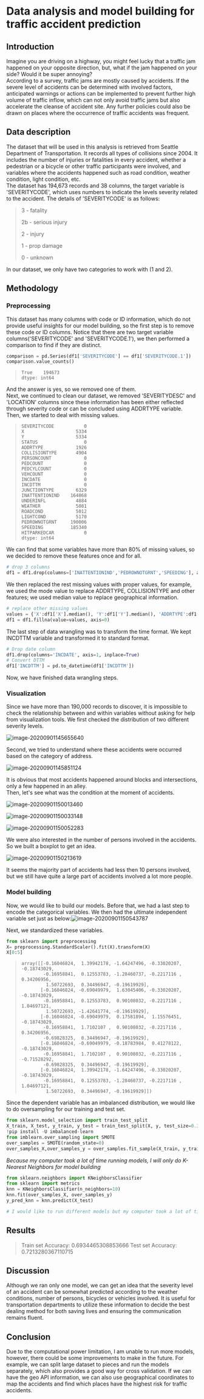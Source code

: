 # Data analysis and model building for traffic accident prediction  
## Introduction  
Imagine you are driving on a highway, you might feel lucky that a traffic jam happened on your opposite direction, but, what if the jam happened on your side? Would it be super annoying?   
According to a survey, traffic jams are mostly caused by accidents. If the severe level of accidents can be determined with involved factors, anticipated warnings or actions can be implemented to prevent further high volume of traffic inflow, which can not only avoid traffic jams but also accelerate the cleanse of accident site. Any further policies could also be drawn on places where the occurrence of traffic accidents was frequent.  

## Data description 

The dataset that will be used in this analysis is retrieved from Seattle Department of Transportation. It records all types of collisions since 2004. It includes the number of injuries or fatalities in every accident, whether a pedestrian or a bicycle or other traffic participants were involved, and variables where the accidents happened such as road condition, weather condition, light condition, etc.  
The dataset has 194,673 records and 38 columns, the target variable is 'SEVERITYCODE', which uses numbers to indicate the levels severity related to the accident. The details of 'SEVERITYCODE' is as follows:

> 3 - fatality  
>
> 2b - serious injury  
>
> 2 - injury  
>
> 1 - prop damage  
>
> 0 - unknown

In our dataset, we only have two categories to work with (1 and 2).  

## Methodology

### Preprocessing  

This dataset has many columns with code or ID information, which do not provide useful insights for our model building, so the first step is to remove these code or ID columns. Notice that there are two target variable columns('SEVERITYCODE' and 'SEVERITYCODE.1'), we then performed a comparison to find if they are distinct.  

```python
comparison = pd.Series(df1['SEVERITYCODE'] == df1['SEVERITYCODE.1'])
comparison.value_counts()  
```

> ```
> True    194673
> dtype: int64  
> ```

And the answer is yes, so we removed one of them.  
Next, we continued to clean our dataset, we removed 'SEVERITYDESC' and 'LOCATION' columns since these information has been either reflected through severity code or can be concluded using ADDRTYPE variable.  
Then, we started to deal with missing values.  

> ```
> SEVERITYCODE           0
> X                   5334
> Y                   5334
> STATUS                 0
> ADDRTYPE            1926
> COLLISIONTYPE       4904
> PERSONCOUNT            0
> PEDCOUNT               0
> PEDCYLCOUNT            0
> VEHCOUNT               0
> INCDATE                0
> INCDTTM                0
> JUNCTIONTYPE        6329
> INATTENTIONIND    164868
> UNDERINFL           4884
> WEATHER             5081
> ROADCOND            5012
> LIGHTCOND           5170
> PEDROWNOTGRNT     190006
> SPEEDING          185340
> HITPARKEDCAR           0
> dtype: int64
> ```

We can find that some variables have more than 80% of missing values, so we decided to remove these features once and for all.  

```python
# drop 3 columns
df1 = df1.drop(columns=['INATTENTIONIND','PEDROWNOTGRNT','SPEEDING'], axis=1)
```

We then replaced the rest missing values with proper values, for example, we used the mode value to replace ADDRTYPE, COLLISIONTYPE and other features; we used median value to replace geographical information.  

```python
# replace other missing values
values = {'X':df1['X'].median(), 'Y':df1['Y'].median(), 'ADDRTYPE':df1['ADDRTYPE'].mode().iloc[0], 'COLLISIONTYPE':df1['COLLISIONTYPE'].mode().iloc[0], 'JUNCTIONTYPE':df1['JUNCTIONTYPE'].mode().iloc[0], 'UNDERINFL':df1['UNDERINFL'].mode().iloc[0], 'WEATHER':df1['WEATHER'].mode().iloc[0], 'ROADCOND':df1['ROADCOND'].mode().iloc[0], 'LIGHTCOND':df1['LIGHTCOND'].mode().iloc[0]}
df1 = df1.fillna(value=values, axis=0)
```

The last step of data wrangling was to transform the time format. We kept INCDTTM variable and transformed it to standard format.

```python
# Drop date column
df1.drop(columns='INCDATE', axis=1, inplace=True)
# Convert DTTM
df1['INCDTTM'] = pd.to_datetime(df1['INCDTTM'])
```

Now, we have finished data wrangling steps.  

### Visualization  

Since we have more than 190,000 records to discover, it is impossible to check the relationship between and within variables without asking for help from visualization tools. We first checked the distribution of two different severity levels.

![image-20200901145655640](C:\Users\Shunan\AppData\Roaming\Typora\typora-user-images\image-20200901145655640.png)

Second, we tried to understand where these accidents were occurred based on the category of address.

![image-20200901145851124](C:\Users\Shunan\AppData\Roaming\Typora\typora-user-images\image-20200901145851124.png)

It is obvious that most accidents happened around blocks and intersections, only a few happened in an alley.  
Then, let's see what was the condition at the moment of accidents.

![image-20200901150013460](C:\Users\Shunan\AppData\Roaming\Typora\typora-user-images\image-20200901150013460.png)

![image-20200901150033148](C:\Users\Shunan\AppData\Roaming\Typora\typora-user-images\image-20200901150033148.png)

![image-20200901150052283](C:\Users\Shunan\AppData\Roaming\Typora\typora-user-images\image-20200901150052283.png)

We were also interested in the number of persons involved in the accidents. So we built a boxplot to get an idea.

![image-20200901150213619](C:\Users\Shunan\AppData\Roaming\Typora\typora-user-images\image-20200901150213619.png)

It seems the majority part of accidents had less then 10 persons involved, but we still have quite a large part of accidents involved a lot more people.  

### Model building

Now, we would like to build our models. Before that, we had a last step to encode the categorical variables. We then had the ultimate independent variable set just as below:![image-20200901150543787](C:\Users\Shunan\AppData\Roaming\Typora\typora-user-images\image-20200901150543787.png)

Next, we standardized these variables.  

```python
from sklearn import preprocessing
X= preprocessing.StandardScaler().fit(X).transform(X)
X[0:5]
```

> ```
> array([[-0.16046824,  1.39942178, -1.64247496, -0.33020207, -0.18743029,
>         -0.16958841,  0.12553783, -1.28460737, -0.2217116 ,  0.34206956,
>          1.50722693,  0.34496947, -0.19619929],
>        [-0.16046824, -0.69049979,  1.63045406, -0.33020207, -0.18743029,
>         -0.16958841,  0.12553783,  0.90108032, -0.2217116 ,  1.04697121,
>          1.50722693, -1.42641774, -0.19619929],
>        [-0.16046824, -0.69049979,  0.17581894,  1.15576451, -0.18743029,
>         -0.16958841,  1.7102107 ,  0.90108032, -0.2217116 ,  0.34206956,
>         -0.69828325,  0.34496947, -0.19619929],
>        [-0.16046824, -0.69049979, -0.18783984,  0.41278122, -0.18743029,
>         -0.16958841,  1.7102107 ,  0.90108032, -0.2217116 , -0.71528292,
>         -0.69828325,  0.34496947, -0.19619929],
>        [-0.16046824,  1.39942178, -1.64247496, -0.33020207, -0.18743029,
>         -0.16958841,  0.12553783, -1.28460737, -0.2217116 ,  1.04697121,
>          1.50722693,  0.34496947, -0.19619929]])
> ```

Since the dependent variable has an imbalanced distribution, we would like to do oversampling for our training and test set.  

```python
from sklearn.model_selection import train_test_split
X_train, X_test, y_train, y_test = train_test_split(X, y, test_size=0.3, random_state=2)
!pip install -U imbalanced-learn
from imblearn.over_sampling import SMOTE
over_samples = SMOTE(random_state=0)
over_samples_X,over_samples_y = over_samples.fit_sample(X_train, y_train.values.reshape(-1,1))
```

*Because my computer took a lot of time running models, I will only do K-Nearest Neighbors for model building*

```python
from sklearn.neighbors import KNeighborsClassifier
from sklearn import metrics
knn = KNeighborsClassifier(n_neighbors=10)
knn.fit(over_samples_X, over_samples_y)
y_pred_knn = knn.predict(X_test)
```

```python
# I would like to run different models but my computer took a lot of time running them, sometimes it just stuck. So I will only use KNN as an example.
```

## Results

> Train set Accuracy:  0.6934465308853666 
> Test set Accuracy:  0.7213280367110715

## Discussion

Although we ran only one model, we can get an idea that the severity level of an accident can be somewhat predicted according to the weather conditions, number of persons, bicycles or vehicles involved. It is useful for transportation departments to utilize these information to decide the best dealing method for both saving lives and ensuring the communication remains fluent.  

## Conclusion

Due to the computational power limitation, I am unable to run more models, however, there could be some improvements to make in the future. For example, we can split large dataset to pieces and run the models separately, which also provides a good way for cross validation. If we can have the geo API information, we can also use geographical coordinates to map the accidents and find which places have the highest risk for traffic accidents.